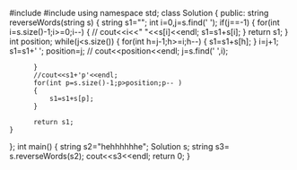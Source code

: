 #include<iostream>
#include<algorithm>
using namespace std;
class Solution {
public:
    string reverseWords(string s) {
          string s1="";
          int i=0,j=s.find(' ');
          if(j==-1)
          {
              for(int i=s.size()-1;i>=0;i--)
              {
                // cout<<i<<" "<<s[i]<<endl;
                  s1=s1+s[i];
              }
              return s1;
          }
          int position;
          while(j<s.size())
          {
              for(int h=j-1;h>=i;h--)
              {
                  s1=s1+s[h];
              }
              i=j+1;
              s1=s1+' ';
              position=j;
             // cout<<position<<endl;
              j=s.find(' ',i);

          }
          //cout<<s1+'p'<<endl;
          for(int p=s.size()-1;p>position;p-- )
          {
              s1=s1+s[p];
          }

          return s1;
    }
};
int main()
{
    string s2="hehhhhhhe";
    Solution s;
    string s3= s.reverseWords(s2);
    cout<<s3<<endl;
    return 0;
}
